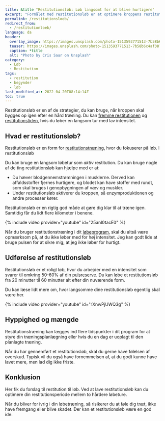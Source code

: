 ```yaml
---
title: &title "Restitutionsløb: Løb langsomt for at blive hurtigere"
excerpt: "Formålet med restitutionsløb er at optimere kroppens restitution. Du løber i langsomt tempo. Se forslag til restitution for løb her."
permalink: /restitutionsloeb/
redirect_from:
  - /restitutionloeb/
language: da
header:
  overlay_image: https://images.unsplash.com/photo-1513593771513-7b58b6c4af38?ixlib=rb-1.2.1&ixid=MnwxMjA3fDB8MHxwaG90by1wYWdlfHx8fGVufDB8fHx8&auto=format&fit=crop&h=630&w=1200&q=10
  teaser: https://images.unsplash.com/photo-1513593771513-7b58b6c4af38?ixlib=rb-1.2.1&ixid=MnwxMjA3fDB8MHxwaG90by1wYWdlfHx8fGVufDB8fHx8&auto=format&fit=crop&h=300&w=400&q=10
  caption: *title
  alt: "Photo by Cris Saur on Unsplash"
category:
  - Løb
  - Restitution
tags:
  - restitution
  - begynder
  - løb
last_modified_at: 2022-04-20T08:14:14Z
toc: true
---
```


Restitutionsløb er en af de strategier, du kan bruge, når kroppen skal bygges op igen efter en hård træning. Du kan [fremme restitutionen](/restitution/) og [restitutionstiden](/restitutionstid/), hvis du løber en langsom tur med lav intensitet.

## Hvad er restitutionsløb?

Restitutionsløb er en form for [restitutionstræning](/restitutionstraening/), hvor du fokuserer på løb. I restitutionsløb

Du kan bruge en langsom løbetur som _aktiv_ restitution. Du kan bruge nogle af de ting restitutionsløb kan hjælpe med er at:

- Du hæver blodgennemstrømningen i musklerne. Derved kan affaldsstoffer fjernes hurtigere, og blodet kan have stoffer med rundt, som skal bruges i genopbygningen af væv og muskler.
- Under restitutionsløb aktiverer du kroppen, så enzymproduktionen og andre processer kører.

Restitutionsløb er en rigtig god måde at gøre dig klar til at træne igen. Samtidig får du lidt flere kilometer i benene.

{% include video provider="youtube" id="25anI0tacE0" %}

Når du bruger restitutionstræning i dit [løbeprogram](/loebeprogrammer/), skal du altså være opmærksom på, at du ikke løber med for høj intensitet. Jeg kan godt lide at bruge pulsen for at sikre mig, at jeg ikke løber for hurtigt.

## Udførelse af restitutionsløb

Restitutionsløb er et roligt løb, hvor du arbejder med en intensitet som svarer til omkring 50-60% af din [pulsreserve](/pulsreserve/). Du kan løbe et restitutionsløb fra 20 minutter til 60 minutter alt efter din nuværende form.

Du kan læse lidt mere om, hvor langsomme dine restitutionsløb egentlig skal være her.

{% include video provider="youtube" id="rXnwPjUWQ3g" %}

## Hyppighed og mængde

Restitutionstræning kan lægges ind flere tidspunkter i dit program for at styre din træningsplanlægning eller hvis du en dag er uoplagt til den planlagte træning.

Når du har gennemført et restitutionsløb, skal du gerne have følelsen af overskud. Typisk vil du også have fornemmelsen af, at du godt kunne have lavet mere, men lad dig ikke friste.

## Konklusion

Her fik du forslag til restitution til løb. Ved at lave restitutionsløb kan du optimere din restitutionsperiode mellem to hårdere løbeture.

Når du bliver for ivrig i din løbetræning, så risikerer du at føle dig træt, ikke have fremgang eller blive skadet. Der kan et restitutionsløb være en god ide.

